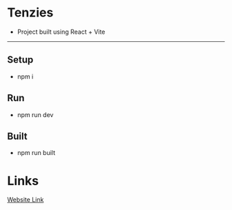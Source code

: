 # Tenzies

- Project built using React  + Vite

---
## Setup

- npm i

 ## Run

 - npm run dev

## Built 

- npm run built

# Links
[Website Link](https://ankitsinghsenwal.github.io/Tenzies/) 


